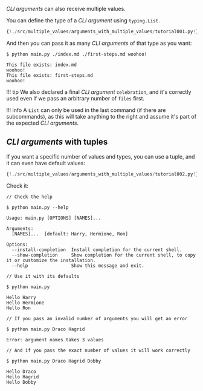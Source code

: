 *CLI arguments* can also receive multiple values.

You can define the type of a *CLI argument* using `typing.List`.

```Python hl_lines="7"
{!./src/multiple_values/arguments_with_multiple_values/tutorial001.py!}
```

And then you can pass it as many *CLI arguments* of that type as you want:

<div class="termy">

```console
$ python main.py ./index.md ./first-steps.md woohoo!

This file exists: index.md
woohoo!
This file exists: first-steps.md
woohoo!
```

</div>

!!! tip
    We also declared a final *CLI argument* `celebration`, and it's correctly used even if we pass an arbitrary number of `files` first.

!!! info
    A `List` can only be used in the last command (if there are subcommands), as this will take anything to the right and assume it's part of the expected *CLI arguments*.

## *CLI arguments* with tuples

If you want a specific number of values and types, you can use a tuple, and it can even have default values:

```Python hl_lines="7 8"
{!./src/multiple_values/arguments_with_multiple_values/tutorial002.py!}
```

Check it:

<div class="termy">

```console
// Check the help

$ python main.py --help

Usage: main.py [OPTIONS] [NAMES]...

Arguments:
  [NAMES]...  [default: Harry, Hermione, Ron]

Options:
  --install-completion  Install completion for the current shell.
  --show-completion     Show completion for the current shell, to copy it or customize the installation.
  --help                Show this message and exit.

// Use it with its defaults

$ python main.py

Hello Harry
Hello Hermione
Hello Ron

// If you pass an invalid number of arguments you will get an error

$ python main.py Draco Hagrid

Error: argument names takes 3 values

// And if you pass the exact number of values it will work correctly

$ python main.py Draco Hagrid Dobby

Hello Draco
Hello Hagrid
Hello Dobby
```

</div>
